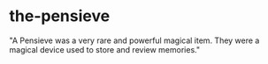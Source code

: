 # the-pensieve
"A Pensieve was a very rare and powerful magical item. They were a magical device used to store and review memories."
